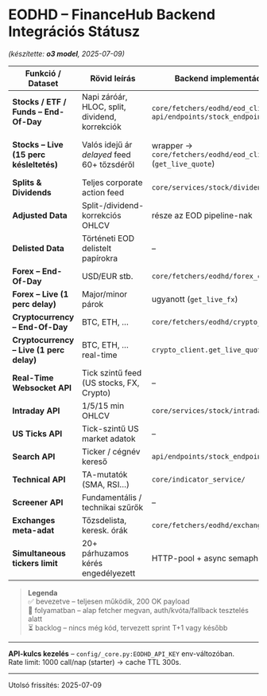 # EODHD – FinanceHub Backend Integrációs Státusz
*(készítette: **o3 model**, 2025-07-09)*

| Funkció / Dataset | Rövid leírás | Backend implementáció helye | Státusz |
|-------------------|--------------|-----------------------------|---------|
| **Stocks / ETF / Funds – End-Of-Day** | Napi záróár, HLOC, split, dividend, korrekciók | `core/fetchers/eodhd/eod_client.py`, `api/endpoints/stock_endpoints/chart` | **✅ bevezetve** |
| **Stocks – Live (15 perc késleltetés)** | Valós idejű ár *delayed* feed 60+ tőzsdéről | wrapper → `core/fetchers/eodhd/eod_client.py` (`get_live_quote`) | **🚧 folyamatban** (sandbox kulcs teszt) |
| **Splits & Dividends** | Teljes corporate action feed | `core/services/stock/dividends_service.py` | **✅ bevezetve** |
| **Adjusted Data** | Split-/dividend-korrekciós OHLCV | része az EOD pipeline-nak | **✅ bevezetve** |
| **Delisted Data** | Történeti EOD delistelt papírokra | – | **⏳ backlog** |
| **Forex – End-Of-Day** | USD/EUR stb. | `core/fetchers/eodhd/forex_client.py` | **✅ bevezetve** |
| **Forex – Live (1 perc delay)** | Major/minor párok | ugyanott (`get_live_fx`) | **🚧 folyamatban** |
| **Cryptocurrency – End-Of-Day** | BTC, ETH, … | `core/fetchers/eodhd/crypto_client.py` | **✅ bevezetve** |
| **Cryptocurrency – Live (1 perc delay)** | BTC, ETH, … real-time | `crypto_client.get_live_quote` | **🚧 folyamatban** |
| **Real-Time Websocket API** | Tick szintű feed (US stocks, FX, Crypto) | – | **⏳ backlog** |
| **Intraday API** | 1/5/15 min OHLCV | `core/services/stock/intraday_service.py` | **🚧 folyamatban** |
| **US Ticks API** | Tick-szintű US market adatok | – | **⏳ backlog** |
| **Search API** | Ticker / cégnév kereső | `api/endpoints/stock_endpoints/search` | **✅ bevezetve** |
| **Technical API** | TA-mutatók (SMA, RSI…) | `core/indicator_service/` | **✅ bevezetve** |
| **Screener API** | Fundamentális / technikai szűrők | – | **⏳ backlog** |
| **Exchanges meta-adat** | Tőzsdelista, keresk. órák | `core/fetchers/eodhd/exchanges_client.py` | **🚧 folyamatban** |
| **Simultaneous tickers limit** | 20+ párhuzamos kérés engedélyezett | HTTP-pool + async semaphore | **✅ bevezetve** |

> **Legenda**  
> ✅ bevezetve – teljesen működik, 200 OK payload  
> 🚧 folyamatban – alap fetcher megvan, auth/kvóta/fallback tesztelés alatt  
> ⏳ backlog – nincs még kód, tervezett sprint T+1 vagy később

---
**API-kulcs kezelés**  – `config/_core.py:EODHD_API_KEY` env-változóban.  
Rate limit: 1000 call/nap (starter) → cache TTL 300s.

---
Utolsó frissítés: 2025-07-09 